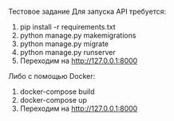 Тестовое задание 
Для запуска API требуется:
1) pip install -r requirements.txt
2) python manage.py makemigrations
3) python manage.py migrate
4) python manage.py runserver
5) Переходим на http://127.0.0.1:8000

Либо с помощью Docker:
1) docker-compose build
2) docker-compose up
3) Переходим на http://127.0.0.1:8000
